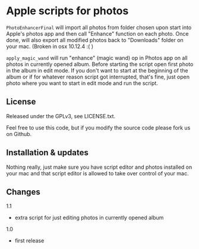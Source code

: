 Apple scripts for photos
=======================

```PhotoEnhancerFinal``` will import all photos from folder chosen upon start into Apple's photos app and then call "Enhance" function on each photo. Once done, will also export all modified photos back to "Downloads" folder on your mac. (Broken in osx 10.12.4 :( )

```apply_magic_wand``` will run "enhance" (magic wand) op in Photos app on all photos in currently opened album. Before starting the script open first photo in the album in edit mode. If you don't want to start at the beginning of the album or if for whatever reason script got interrupted, that's fine, just open photo where you want to start in edit mode and run the script.

License
-------

Released under the GPLv3, see LICENSE.txt. 

Feel free to use this code, but if you modify the source code please fork us on Github.


Installation & updates 
-----------------

Nothing really, just make sure you have script editor and photos installed on your mac and that script editor is allowed to take over control of your mac.

Changes
-----------------
1.1
- extra script for just editing photos in currently opened album

1.0
- first release
